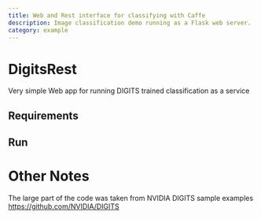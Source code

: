 ```yaml
---
title: Web and Rest interface for classifying with Caffe
description: Image classification demo running as a Flask web server.
category: example
---
```

# DigitsRest
Very simple Web app for running DIGITS trained classification as a service 

## Requirements

## Run

# Other Notes

The large part of the code was taken from NVIDIA DIGITS sample examples 
https://github.com/NVIDIA/DIGITS
